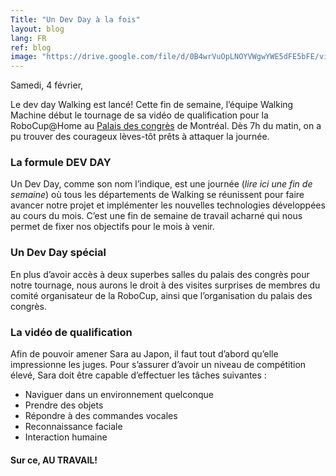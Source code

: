 ```yaml
---
Title: "Un Dev Day à la fois"
layout: blog
lang: FR
ref: blog
image: "https://drive.google.com/file/d/0B4wrVuOpLNOYVWgwYWE5dFE5bFE/view?usp=sharing"
---
```

Samedi, 4 février,

Le dev day Walking est lancé! Cette fin de semaine, l’équipe Walking Machine début le tournage de sa vidéo de qualification pour la RoboCup@Home au [Palais des congrès](http://congresmtl.com/) de Montréal. Dès 7h du matin, on a pu trouver des courageux lèves-tôt prêts à attaquer la journée.
### La formule DEV DAY
Un Dev Day, comme son nom l’indique, est une journée (*lire ici une fin de semaine*) où tous les départements de Walking se réunissent pour faire avancer notre projet et implémenter les nouvelles technologies développées au cours du mois. C’est une fin de semaine de travail acharné qui nous permet de fixer nos objectifs pour le mois à venir.
### Un Dev Day spécial
En plus d’avoir accès à deux superbes salles du palais des congrès pour notre tournage, nous aurons le droit à des visites surprises de membres du comité organisateur de la RoboCup, ainsi que l’organisation du palais des congrès.
### La vidéo de qualification
Afin de pouvoir amener Sara au Japon, il faut tout d’abord qu’elle impressionne les juges. Pour s’assurer d’avoir un niveau de compétition élevé, Sara doit être capable d’effectuer les tâches suivantes :
* Naviguer dans un environnement quelconque
* Prendre des objets
* Répondre à des commandes vocales
* Reconnaissance faciale
* Interaction humaine

#### Sur ce, AU TRAVAIL!
